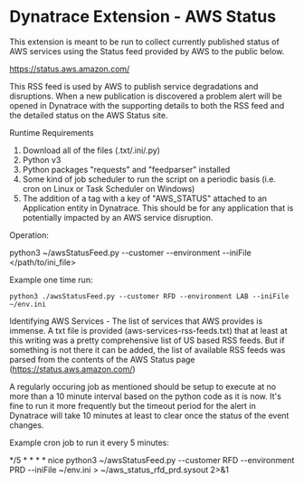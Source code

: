 # Dynatrace Extension - AWS Status

This extension is meant to be run to collect currently published status of AWS services using the Status feed provided by AWS to the public below.

https://status.aws.amazon.com/

This RSS feed is used by AWS to publish service degradations and disruptions. When a new publication is discovered a problem alert will be opened in Dynatrace with the supporting details to both the RSS feed and the detailed status on the AWS Status site.

Runtime Requirements

1. Download all of the files (.txt/.ini/.py)
2. Python v3
3. Python packages "requests" and "feedparser" installed
4. Some kind of job scheduler to run the script on a periodic basis (i.e. cron on Linux or Task Scheduler on Windows)
5. The addition of a tag with a key of "AWS_STATUS" attached to an Application entity in Dynatrace. This should be for any application that is potentially impacted by an AWS service disruption.

Operation:

  python3 ~/awsStatusFeed.py --customer <customer> --environment <environment> --iniFile </path/to/ini_file>

  Example one time run: 
  
    python3 ./awsStatusFeed.py --customer RFD --environment LAB --iniFile ~/env.ini
  
Identifying AWS Services - The list of services that AWS provides is immense.  A txt file is provided (aws-services-rss-feeds.txt) that at least at this writing was a pretty comprehensive list of US based RSS feeds.  But if something is not there it can be added, the list of available RSS feeds was parsed from the contents of the AWS Status page (https://status.aws.amazon.com/)
  
A regularly occuring job as mentioned should be setup to execute at no more than a 10 minute interval based on the python code as it is now.  It's fine to run it more frequently but the timeout period for the alert in Dynatrace will take 10 minutes at least to clear once the status of the event changes. 
  
  Example cron job to run it every 5 minutes:

  */5 * * * * nice python3 ~/awsStatusFeed.py --customer RFD --environment PRD --iniFile ~/env.ini > ~/aws_status_rfd_prd.sysout 2>&1
